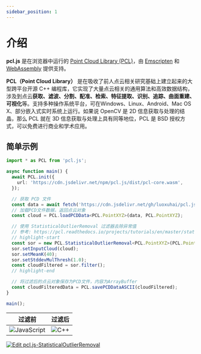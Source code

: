 ```yaml
---
sidebar_position: 1
---
```


# 介绍

**pcl.js** 是在浏览器中运行的 [Point Cloud Library (PCL)](https://pointclouds.org/)，由 [Emscripten](https://emscripten.org/index.html) 和 [WebAssembly](https://webassembly.org/) 提供支持。

**PCL（Point Cloud Library）** 是在吸收了前人点云相关研究基础上建立起来的大型跨平台开源 C++ 编程库，它实现了大量点云相关的通用算法和高效数据结构，涉及到点云**获取、滤波、分割、配准、检索、特征提取、识别、追踪、曲面重建、可视化**等。支持多种操作系统平台，可在Windows、Linux、Android、Mac OS X、部分嵌入式实时系统上运行。如果说 OpenCV 是 2D 信息获取与处理的结晶，那么 PCL 就在 3D 信息获取与处理上具有同等地位，PCL 是 BSD 授权方式，可以免费进行商业和学术应用。

## 简单示例

```typescript showLineNumbers title=TypeScript
import * as PCL from 'pcl.js';

async function main() {
  await PCL.init({
    url: 'https://cdn.jsdelivr.net/npm/pcl.js/dist/pcl-core.wasm',
  });

  // 获取 PCD 文件
  const data = await fetch('https://cdn.jsdelivr.net/gh/luoxuhai/pcl.js@master/data/rops_tutorial/points.pcd').then(res => res.arrayBuffer());
  // 加载PCD文件数据，返回点云对象
  const cloud = PCL.loadPCDData<PCL.PointXYZ>(data, PCL.PointXYZ);

  // 使用 StatisticalOutlierRemoval 过滤器去除异常值
  // 参考: https://pcl.readthedocs.io/projects/tutorials/en/master/statistical_outlier.html#statistical-outlier-removal
  // highlight-start
  const sor = new PCL.StatisticalOutlierRemoval<PCL.PointXYZ>(PCL.PointXYZ);
  sor.setInputCloud(cloud);
  sor.setMeanK(40);
  sor.setStddevMulThresh(1.0);
  const cloudFiltered = sor.filter();
  // highlight-end

  // 将过滤后的点云对象保存为PCD文件，内容为ArrayBuffer
  const cloudFilteredData = PCL.savePCDDataASCII(cloudFiltered);
}

main();
```

|          过滤前        |          过滤后           |
| :--------------------------------: | :--------------------------: |
| ![JavaScript](/img/intro-1.jpg) | ![C++](/img/intro-2.jpg) |

[![Edit pcl.js-StatisticalOutlierRemoval](https://codesandbox.io/static/img/play-codesandbox.svg)](https://codesandbox.io/s/pcl-js-statisticaloutlierremoval-kl2zjs?fontsize=14&hidenavigation=1&theme=dark)
